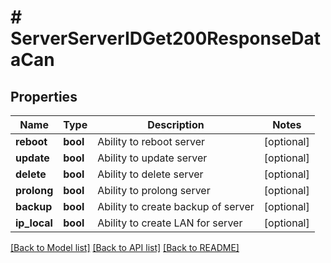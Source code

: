# # ServerServerIDGet200ResponseDataCan

## Properties

Name | Type | Description | Notes
------------ | ------------- | ------------- | -------------
**reboot** | **bool** | Ability to reboot server | [optional]
**update** | **bool** | Ability to update server | [optional]
**delete** | **bool** | Ability to delete server | [optional]
**prolong** | **bool** | Ability to prolong server | [optional]
**backup** | **bool** | Ability to create backup of server | [optional]
**ip_local** | **bool** | Ability to create LAN for server | [optional]

[[Back to Model list]](../../README.md#models) [[Back to API list]](../../README.md#endpoints) [[Back to README]](../../README.md)
